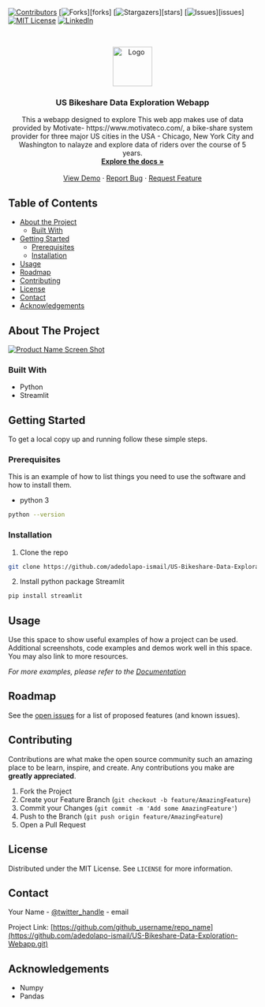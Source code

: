 <!--
*** Thanks for checking out this README Template. If you have a suggestion that would
*** make this better, please fork the repo and create a pull request or simply open
*** an issue with the tag "enhancement".
*** Thanks again! Now go create something AMAZING! :D
***
***
***
*** To avoid retyping too much info. Do a search and replace for the following:
*** github_username, repo_name, twitter_handle, email
-->





<!-- PROJECT SHIELDS -->
<!--
*** I'm using markdown "reference style" links for readability.
*** Reference links are enclosed in brackets [ ] instead of parentheses ( ).
*** See the bottom of this document for the declaration of the reference variables
*** for contributors-url, forks-url, etc. This is an optional, concise syntax you may use.
*** https://www.markdownguide.org/basic-syntax/#reference-style-links
-->
[![Contributors][contributors-shield]][contributors-url]
[![Forks][forks-shield]][forks]
[![Stargazers][stars-shield]][stars]
[![Issues][issues-shield]][issues]
[![MIT License][license-shield]][license-url]
[![LinkedIn][linkedin-shield]][linkedin-url]



<!-- PROJECT LOGO -->
<br />
<p align="center">
  <a href="https://github.com/github_username/repo_name">
    <img src="images/logo.png" alt="Logo" width="80" height="80">
  </a>

  <h3 align="center">US Bikeshare Data Exploration Webapp</h3>

  <p align="center">
    This a webapp designed to explore This web app makes use of data provided by Motivate- https://www.motivateco.com/, a bike-share system provider for three major US cities in the USA - Chicago, New York City and Washington to nalayze and explore data of riders over the course of 5 years.
    <br />
    <a href="https://github.com/github_username/repo_name"><strong>Explore the docs »</strong></a>
    <br />
    <br />
    <a href="https://github.com/adedolapo-ismail/US-Bikeshare-Data-Exploration-Webapp.git">View Demo</a>
    ·
    <a href="https://github.com/adedolapo-ismail/US-Bikeshare-Data-Exploration-Webapp.git/issues">Report Bug</a>
    ·
    <a href="https://github.com/adedolapo-ismail/US-Bikeshare-Data-Exploration-Webapp.git/issues">Request Feature</a>
  </p>
</p>



<!-- TABLE OF CONTENTS -->
## Table of Contents

* [About the Project](#about-the-project)
  * [Built With](#built-with)
* [Getting Started](#getting-started)
  * [Prerequisites](#prerequisites)
  * [Installation](#installation)
* [Usage](#usage)
* [Roadmap](#roadmap)
* [Contributing](#contributing)
* [License](#license)
* [Contact](#contact)
* [Acknowledgements](#acknowledgements)



<!-- ABOUT THE PROJECT -->
## About The Project

[![Product Name Screen Shot][product-screenshot]](https://example.com)



### Built With

* []() Python
* []() Streamlit


<!-- GETTING STARTED -->
## Getting Started

To get a local copy up and running follow these simple steps.

### Prerequisites

This is an example of how to list things you need to use the software and how to install them.
* python 3
```sh
python --version
```

### Installation

1. Clone the repo
```sh
git clone https://github.com/adedolapo-ismail/US-Bikeshare-Data-Exploration-Webapp.git
```
2. Install python package Streamlit
```sh
pip install streamlit
```



<!-- USAGE EXAMPLES -->
## Usage

Use this space to show useful examples of how a project can be used. Additional screenshots, code examples and demos work well in this space. You may also link to more resources.

_For more examples, please refer to the [Documentation](https://example.com)_



<!-- ROADMAP -->
## Roadmap

See the [open issues](https://github.com/adedolapo-ismail/US-Bikeshare-Data-Exploration-Webapp.git/issues) for a list of proposed features (and known issues).



<!-- CONTRIBUTING -->
## Contributing

Contributions are what make the open source community such an amazing place to be learn, inspire, and create. Any contributions you make are **greatly appreciated**.

1. Fork the Project
2. Create your Feature Branch (`git checkout -b feature/AmazingFeature`)
3. Commit your Changes (`git commit -m 'Add some AmazingFeature'`)
4. Push to the Branch (`git push origin feature/AmazingFeature`)
5. Open a Pull Request



<!-- LICENSE -->
## License

Distributed under the MIT License. See `LICENSE` for more information.



<!-- CONTACT -->
## Contact

Your Name - [@twitter_handle](https://twitter.com/twitter_handle) - email

Project Link: [https://github.com/github_username/repo_name](https://github.com/adedolapo-ismail/US-Bikeshare-Data-Exploration-Webapp.git)



<!-- ACKNOWLEDGEMENTS -->
## Acknowledgements

* []() Numpy
* []() Pandas





<!-- MARKDOWN LINKS & IMAGES -->
<!-- https://www.markdownguide.org/basic-syntax/#reference-style-links -->
[contributors-shield]: https://img.shields.io/github/contributors/adedolapo-ismail/repo.svg?style=flat-square
[contributors-url]: https://github.com/adedolapo-ismail/repo/graphs/contributors
[forks-shield]: https://img.shields.io/github/forks/adedolapo-ismail/repo.svg?style=flat-square
[forks-url]: https://github.com/adedolapo-ismail/repo/network/members
[stars-shield]: https://img.shields.io/github/stars/adedolapo-ismail/repo.svg?style=flat-square
[stars-url]: https://github.com/adedolapo-ismail/repo/stargazers
[issues-shield]: https://img.shields.io/github/issues/adedolapo-ismail/repo.svg?style=flat-square
[issues-url]: https://github.com/adedolapo-ismail/repo/issues
[license-shield]: https://img.shields.io/github/license/adedolapo-ismail/repo.svg?style=flat-square
[license-url]: https://github.com/github_uadedolapo-ismailsername/repo/blob/master/LICENSE.txt
[linkedin-shield]: https://img.shields.io/badge/-LinkedIn-black.svg?style=flat-square&logo=linkedin&colorB=555
[linkedin-url]: https://linkedin.com/in/adedolapo-ismail-2509
[product-screenshot]: images/screenshot.png
